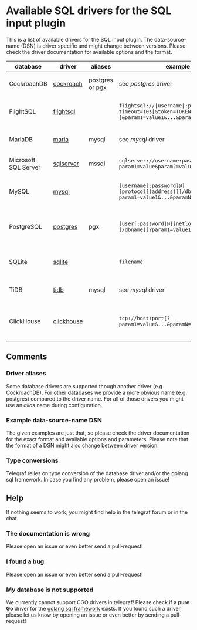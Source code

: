 # Available SQL drivers for the SQL input plugin

This is a list of available drivers for the SQL input plugin. The data-source-name (DSN) is driver specific and
might change between versions. Please check the driver documentation for available options and the format.

| database             | driver                                                    | aliases         | example DSN                                                                            | comment                                                                                                               |
| -------------------- | --------------------------------------------------------- | --------------- | -------------------------------------------------------------------------------------- | --------------------------------------------------------------------------------------------------------------------- |
| CockroachDB          | [cockroach](https://github.com/jackc/pgx)                 | postgres or pgx | see _postgres_ driver                                                                  | uses PostgresQL driver                                                                                                |
| FlightSQL            | [flightsql](https://github.com/apache/arrow/tree/main/go/arrow/flight/flightsql/driver) | | `flightsql://[username[:password]@]host:port?timeout=10s[&token=TOKEN][&param1=value1&...&paramN=valueN]` |  see [driver docs](https://github.com/apache/arrow/blob/main/go/arrow/flight/flightsql/driver/README.md) for more information |
| MariaDB              | [maria](https://github.com/go-sql-driver/mysql)           | mysql           | see _mysql_ driver                                                                     | uses MySQL driver                                                                                                     |
| Microsoft SQL Server | [sqlserver](https://github.com/microsoft/go-mssqldb)     | mssql           | `sqlserver://username:password@host/instance?param1=value&param2=value`                            | uses newer _sqlserver_ driver                                                                                         |
| MySQL                | [mysql](https://github.com/go-sql-driver/mysql)           |                 | `[username[:password]@][protocol[(address)]]/dbname[?param1=value1&...&paramN=valueN]` | see [driver docs](https://github.com/go-sql-driver/mysql) for more information                                        |
| PostgreSQL           | [postgres](https://github.com/jackc/pgx)                  | pgx             | `[user[:password]@][netloc][:port][,...][/dbname][?param1=value1&...]`                 | see [postgres docs](https://www.postgresql.org/docs/current/libpq-connect.html#LIBPQ-CONNSTRING) for more information |
| SQLite               | [sqlite](https://gitlab.com/cznic/sqlite)                 |                 | `filename`                                                                             | see [driver docs](https://pkg.go.dev/modernc.org/sqlite) for more information                                         |
| TiDB                 | [tidb](https://github.com/go-sql-driver/mysql)            | mysql           | see _mysql_ driver                                                                     | uses MySQL driver                                                                                                     |
| ClickHouse           | [clickhouse](https://github.com/ClickHouse/clickhouse-go) |                 | `tcp://host:port[?param1=value&...&paramN=value]"`                                     | see [clickhouse-go docs](https://github.com/ClickHouse/clickhouse-go#dsn) for more information                        |

## Comments

### Driver aliases

Some database drivers are supported though another driver (e.g. CockroachDB). For other databases we provide a more
obvious name (e.g. postgres) compared to the driver name. For all of those drivers you might use an _alias_ name
during configuration.

### Example data-source-name DSN

The given examples are just that, so please check the driver documentation for the exact format
and available options and parameters. Please note that the format of a DSN might also change
between driver version.

### Type conversions

Telegraf relies on type conversion of the database driver and/or the golang sql framework. In case you find
any problem, please open an issue!

## Help

If nothing seems to work, you might find help in the telegraf forum or in the chat.

### The documentation is wrong

Please open an issue or even better send a pull-request!

### I found a bug

Please open an issue or even better send a pull-request!

### My database is not supported

We currently cannot support CGO drivers in telegraf! Please check if a **pure Go** driver for the [golang sql framework](https://golang.org/pkg/database/sql/) exists.
If you found such a driver, please let us know by opening an issue or even better by sending a pull-request!
